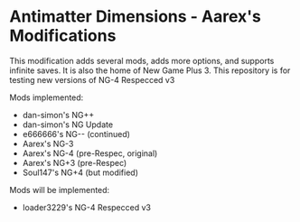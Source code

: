 # Antimatter Dimensions - Aarex's Modifications

This modification adds several mods, adds more options, and supports infinite saves. It is also the home of New Game Plus 3.
This repository is for testing new versions of NG-4 Respecced v3

Mods implemented:
- dan-simon's NG++
- dan-simon's NG Update
- e666666's NG-- (continued)
- Aarex's NG-3
- Aarex's NG-4 (pre-Respec, original)
- Aarex's NG+3 (pre-Respec)
- Soul147's NG+4 (but modified)

Mods will be implemented:
- loader3229's NG-4 Respecced v3
